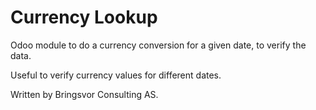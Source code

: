 # Currency Lookup
Odoo module to do a currency conversion for a given date, to verify the data.

Useful to verify currency values for different dates.

Written by Bringsvor Consulting AS.
